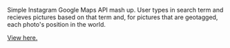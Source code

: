 Simple Instagram Google Maps API mash up. User types in search term and recieves pictures based on that term and, for pictures that are geotagged, each photo's position in the world.

<a href="http://www.bhildebrand.com/insta-geo-search/insta.html">View here.</a>
